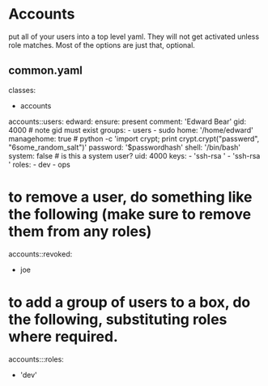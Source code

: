 # Accounts

put all of your users into a top level yaml. They will not get activated 
unless role matches.  Most of the options are just that, optional.

common.yaml 
---
classes:
  - accounts

accounts::users:
  edward:
    ensure: present
    comment: 'Edward Bear'
    gid: 4000 # note gid must exist
    groups:
      - users
      - sudo
    home: '/home/edward'
    managehome: true
    # python -c 'import crypt; print crypt.crypt("passwerd", "$6$some_random_salt")'
    password: '$passwordhash'
    shell: '/bin/bash'
    system: false # is this a system user?
    uid: 4000
    keys:
      - 'ssh-rsa <LONG STRING>'
      - 'ssh-rsa <LONG STRING>'
    roles:
      - dev
      - ops

# to remove a user, do something like the following (make sure to remove them from any roles)
accounts::revoked:
 - joe


# to add a group of users to a box, do the following, substituting roles where required.

accounts:::roles:
  - 'dev'

